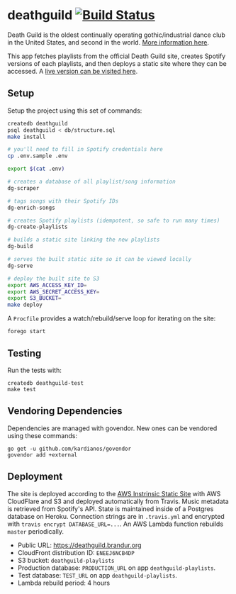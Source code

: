 # deathguild [![Build Status](https://travis-ci.org/brandur/deathguild.svg?branch=master)](https://travis-ci.org/brandur/deathguild)

Death Guild is the oldest continually operating gothic/industrial dance club in
the United States, and second in the world. [More information here][wiki].

This app fetches playlists from the official Death Guild site, creates Spotify
versions of each playlists, and then deploys a static site where they can be
accessed. A [live version can be visited here][site].

## Setup

Setup the project using this set of commands:

``` sh
createdb deathguild
psql deathguild < db/structure.sql
make install

# you'll need to fill in Spotify credentials here
cp .env.sample .env

export $(cat .env)

# creates a database of all playlist/song information
dg-scraper

# tags songs with their Spotify IDs
dg-enrich-songs

# creates Spotify playlists (idempotent, so safe to run many times)
dg-create-playlists

# builds a static site linking the new playlists
dg-build

# serves the built static site so it can be viewed locally
dg-serve

# deploy the built site to S3
export AWS_ACCESS_KEY_ID=
export AWS_SECRET_ACCESS_KEY=
export S3_BUCKET=
make deploy
```

A `Procfile` provides a watch/rebuild/serve loop for iterating on the site:

    forego start

## Testing

Run the tests with:

    createdb deathguild-test
    make test

## Vendoring Dependencies

Dependencies are managed with govendor. New ones can be vendored using these
commands:

    go get -u github.com/kardianos/govendor
    govendor add +external

## Deployment

The site is deployed according to the [AWS Instrinsic Static Site][intrinsic]
with AWS CloudFlare and S3 and deployed automatically from Travis. Music
metadata is retrieved from Spotify's API. State is maintained inside of a
Postgres database on Heroku. Connection strings are in `.travis.yml` and
encrypted with `travis encrypt DATABASE_URL=...`. An AWS Lambda function
rebuilds `master` periodically.

* Public URL: https://deathguild.brandur.org
* CloudFront distribution ID: `ENEEJ6NCB4DP`
* S3 bucket: `deathguild-playlists`
* Production database: `PRODUCTION_URL` on app `deathguild-playlists`.
* Test database: `TEST_URL` on app `deathguild-playlists`.
* Lambda rebuild period: 4 hours

[intrinsic]: https://brandur.org/aws-intrinsic-static
[site]: https://deathguild.brandur.org
[wiki]: https://en.wikipedia.org/wiki/Death_Guild
